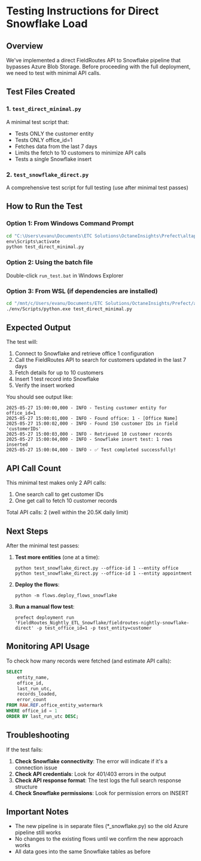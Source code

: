 # Testing Instructions for Direct Snowflake Load

## Overview
We've implemented a direct FieldRoutes API to Snowflake pipeline that bypasses Azure Blob Storage. Before proceeding with the full deployment, we need to test with minimal API calls.

## Test Files Created

### 1. `test_direct_minimal.py`
A minimal test script that:
- Tests ONLY the customer entity
- Tests ONLY office_id=1
- Fetches data from the last 7 days
- Limits the fetch to 10 customers to minimize API calls
- Tests a single Snowflake insert

### 2. `test_snowflake_direct.py`
A comprehensive test script for full testing (use after minimal test passes)

## How to Run the Test

### Option 1: From Windows Command Prompt
```cmd
cd "C:\Users\evanu\Documents\ETC Solutions\OctaneInsights\Prefect\altapest-prefect"
env\Scripts\activate
python test_direct_minimal.py
```

### Option 2: Using the batch file
Double-click `run_test.bat` in Windows Explorer

### Option 3: From WSL (if dependencies are installed)
```bash
cd "/mnt/c/Users/evanu/Documents/ETC Solutions/OctaneInsights/Prefect/altapest-prefect"
./env/Scripts/python.exe test_direct_minimal.py
```

## Expected Output

The test will:
1. Connect to Snowflake and retrieve office 1 configuration
2. Call the FieldRoutes API to search for customers updated in the last 7 days
3. Fetch details for up to 10 customers
4. Insert 1 test record into Snowflake
5. Verify the insert worked

You should see output like:
```
2025-05-27 15:00:00,000 - INFO - Testing customer entity for office_id=1
2025-05-27 15:00:01,000 - INFO - Found office: 1 - [Office Name]
2025-05-27 15:00:02,000 - INFO - Found 150 customer IDs in field 'customerIDs'
2025-05-27 15:00:03,000 - INFO - Retrieved 10 customer records
2025-05-27 15:00:04,000 - INFO - Snowflake insert test: 1 rows inserted
2025-05-27 15:00:04,000 - INFO - ✅ Test completed successfully!
```

## API Call Count

This minimal test makes only 2 API calls:
1. One search call to get customer IDs
2. One get call to fetch 10 customer records

Total API calls: 2 (well within the 20.5K daily limit)

## Next Steps

After the minimal test passes:

1. **Test more entities** (one at a time):
   ```
   python test_snowflake_direct.py --office-id 1 --entity office
   python test_snowflake_direct.py --office-id 1 --entity appointment
   ```

2. **Deploy the flows**:
   ```
   python -m flows.deploy_flows_snowflake
   ```

3. **Run a manual flow test**:
   ```
   prefect deployment run 'FieldRoutes_Nightly_ETL_Snowflake/fieldroutes-nightly-snowflake-direct' -p test_office_id=1 -p test_entity=customer
   ```

## Monitoring API Usage

To check how many records were fetched (and estimate API calls):
```sql
SELECT 
    entity_name,
    office_id,
    last_run_utc,
    records_loaded,
    error_count
FROM RAW.REF.office_entity_watermark
WHERE office_id = 1
ORDER BY last_run_utc DESC;
```

## Troubleshooting

If the test fails:

1. **Check Snowflake connectivity**: The error will indicate if it's a connection issue
2. **Check API credentials**: Look for 401/403 errors in the output
3. **Check API response format**: The test logs the full search response structure
4. **Check Snowflake permissions**: Look for permission errors on INSERT

## Important Notes

- The new pipeline is in separate files (*_snowflake.py) so the old Azure pipeline still works
- No changes to the existing flows until we confirm the new approach works
- All data goes into the same Snowflake tables as before